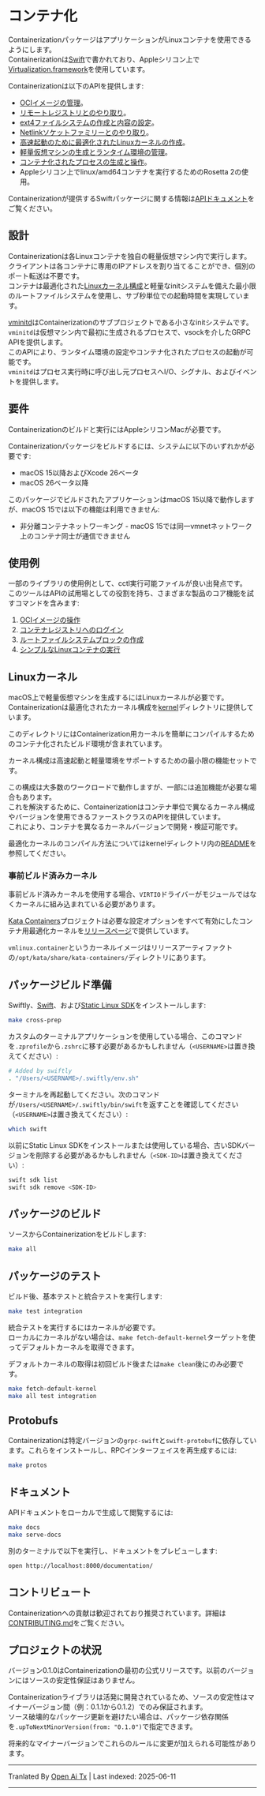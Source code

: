 # コンテナ化

ContainerizationパッケージはアプリケーションがLinuxコンテナを使用できるようにします。  
Containerizationは[Swift](https://www.swift.org)で書かれており、Appleシリコン上で[Virtualization.framework](https://developer.apple.com/documentation/virtualization)を使用しています。

Containerizationは以下のAPIを提供します:

- [OCIイメージの管理](https://raw.githubusercontent.com/apple/containerization/main/Sources/ContainerizationOCI/)。
- [リモートレジストリとのやり取り](https://raw.githubusercontent.com/apple/containerization/main/Sources/ContainerizationOCI/Client/)。
- [ext4ファイルシステムの作成と内容の設定](https://raw.githubusercontent.com/apple/containerization/main/Sources/ContainerizationEXT4/)。
- [Netlinkソケットファミリーとのやり取り](https://raw.githubusercontent.com/apple/containerization/main/Sources/ContainerizationNetlink/)。
- [高速起動のために最適化されたLinuxカーネルの作成](https://raw.githubusercontent.com/apple/containerization/main/kernel/)。
- [軽量仮想マシンの生成とランタイム環境の管理](https://raw.githubusercontent.com/apple/containerization/main/Sources/Containerization/LinuxContainer.swift)。
- [コンテナ化されたプロセスの生成と操作](https://raw.githubusercontent.com/apple/containerization/main/Sources/Containerization/LinuxProcess.swift)。
- Appleシリコン上でlinux/amd64コンテナを実行するためのRosetta 2の使用。

Containerizationが提供するSwiftパッケージに関する情報は[APIドキュメント](https://apple.github.io/containerization/documentation/)をご覧ください。

## 設計

Containerizationは各Linuxコンテナを独自の軽量仮想マシン内で実行します。  
クライアントは各コンテナに専用のIPアドレスを割り当てることができ、個別のポート転送は不要です。  
コンテナは最適化された[Linuxカーネル構成](https://raw.githubusercontent.com/apple/containerization/main/kernel)と軽量なinitシステムを備えた最小限のルートファイルシステムを使用し、サブ秒単位での起動時間を実現しています。

[vminitd](https://raw.githubusercontent.com/apple/containerization/main/vminitd)はContainerizationのサブプロジェクトである小さなinitシステムです。  
`vminitd`は仮想マシン内で最初に生成されるプロセスで、vsockを介したGRPC APIを提供します。  
このAPIにより、ランタイム環境の設定やコンテナ化されたプロセスの起動が可能です。  
`vminitd`はプロセス実行時に呼び出し元プロセスへI/O、シグナル、およびイベントを提供します。

## 要件

Containerizationのビルドと実行にはAppleシリコンMacが必要です。

Containerizationパッケージをビルドするには、システムに以下のいずれかが必要です:

- macOS 15以降およびXcode 26ベータ
- macOS 26ベータ以降

このパッケージでビルドされたアプリケーションはmacOS 15以降で動作しますが、macOS 15では以下の機能は利用できません:

- 非分離コンテナネットワーキング - macOS 15では同一vmnetネットワーク上のコンテナ同士が通信できません

## 使用例

一部のライブラリの使用例として、cctl実行可能ファイルが良い出発点です。  
このツールはAPIの試用場としての役割を持ち、さまざまな製品のコア機能を試すコマンドを含みます:

1. [OCIイメージの操作](https://raw.githubusercontent.com/apple/containerization/main/Sources/cctl/ImageCommand.swift)
2. [コンテナレジストリへのログイン](https://raw.githubusercontent.com/apple/containerization/main/Sources/cctl/LoginCommand.swift)
3. [ルートファイルシステムブロックの作成](https://raw.githubusercontent.com/apple/containerization/main/Sources/cctl/RootfsCommand.swift)
4. [シンプルなLinuxコンテナの実行](https://raw.githubusercontent.com/apple/containerization/main/Sources/cctl/RunCommand.swift)

## Linuxカーネル

macOS上で軽量仮想マシンを生成するにはLinuxカーネルが必要です。  
Containerizationは最適化されたカーネル構成を[kernel](https://raw.githubusercontent.com/apple/containerization/main/kernel)ディレクトリに提供しています。

このディレクトリにはContainerization用カーネルを簡単にコンパイルするためのコンテナ化されたビルド環境が含まれています。

カーネル構成は高速起動と軽量環境をサポートするための最小限の機能セットです。

この構成は大多数のワークロードで動作しますが、一部には追加機能が必要な場合もあります。  
これを解決するために、Containerizationはコンテナ単位で異なるカーネル構成やバージョンを使用できるファーストクラスのAPIを提供しています。  
これにより、コンテナを異なるカーネルバージョンで開発・検証可能です。

最適化カーネルのコンパイル方法についてはkernelディレクトリ内の[README](https://raw.githubusercontent.com/apple/containerization/main/kernel/README.md)を参照してください。

### 事前ビルド済みカーネル

事前ビルド済みカーネルを使用する場合、`VIRTIO`ドライバーがモジュールではなくカーネルに組み込まれている必要があります。

[Kata Containers](https://github.com/kata-containers/kata-containers)プロジェクトは必要な設定オプションをすべて有効にしたコンテナ用最適化カーネルを[リリースページ](https://github.com/kata-containers/kata-containers/releases/)で提供しています。

`vmlinux.container`というカーネルイメージはリリースアーティファクトの`/opt/kata/share/kata-containers/`ディレクトリにあります。

## パッケージビルド準備

Swiftly、[Swift](https://www.swift.org)、および[Static Linux SDK](https://www.swift.org/documentation/articles/static-linux-getting-started.html)をインストールします:

```bash
make cross-prep
```

カスタムのターミナルアプリケーションを使用している場合、このコマンドを`.zprofile`から`.zshrc`に移す必要があるかもしれません（`<USERNAME>`は置き換えてください）:

```bash
# Added by swiftly
. "/Users/<USERNAME>/.swiftly/env.sh"
```

ターミナルを再起動してください。次のコマンドが`/Users/<USERNAME>/.swiftly/bin/swift`を返すことを確認してください（`<USERNAME>`は置き換えてください）:

```bash
which swift
```

以前にStatic Linux SDKをインストールまたは使用している場合、古いSDKバージョンを削除する必要があるかもしれません（`<SDK-ID>`は置き換えてください）:

```bash
swift sdk list
swift sdk remove <SDK-ID>
```

## パッケージのビルド

ソースからContainerizationをビルドします:

```bash
make all
```

## パッケージのテスト

ビルド後、基本テストと統合テストを実行します:

```bash
make test integration
```

統合テストを実行するにはカーネルが必要です。  
ローカルにカーネルがない場合は、`make fetch-default-kernel`ターゲットを使ってデフォルトカーネルを取得できます。

デフォルトカーネルの取得は初回ビルド後または`make clean`後にのみ必要です。

```bash
make fetch-default-kernel
make all test integration
```

## Protobufs

Containerizationは特定バージョンの`grpc-swift`と`swift-protobuf`に依存しています。これらをインストールし、RPCインターフェイスを再生成するには:

```bash
make protos
```

## ドキュメント

APIドキュメントをローカルで生成して閲覧するには:

```bash
make docs
make serve-docs
```

別のターミナルで以下を実行し、ドキュメントをプレビューします:

```bash
open http://localhost:8000/documentation/
```

## コントリビュート

Containerizationへの貢献は歓迎されており推奨されています。詳細は[CONTRIBUTING.md](https://raw.githubusercontent.com/apple/containerization/main/CONTRIBUTING.md)をご覧ください。

## プロジェクトの状況

バージョン0.1.0はContainerizationの最初の公式リリースです。以前のバージョンにはソースの安定性保証はありません。

Containerizationライブラリは活発に開発されているため、ソースの安定性はマイナーバージョン間（例：0.1.1から0.1.2）でのみ保証されます。  
ソース破壊的なパッケージ更新を避けたい場合は、パッケージ依存関係を`.upToNextMinorVersion(from: "0.1.0")`で指定できます。

将来的なマイナーバージョンでこれらのルールに変更が加えられる可能性があります。

---

Tranlated By [Open Ai Tx](https://github.com/OpenAiTx/OpenAiTx) | Last indexed: 2025-06-11

---